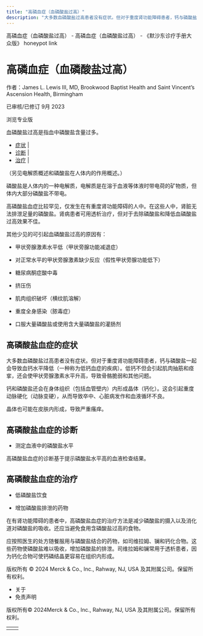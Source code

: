 ```yaml
---
title: "高磷血症（血磷酸盐过高）"
description: "大多数血磷酸盐过高患者没有症状。但对于重度肾功能障碍患者，钙与磷酸盐一起会导致血钙水平降低（一种称为低钙血症的疾病）。低钙不但会引起肌肉抽筋和痉挛，还会使甲状旁腺激素水平升高，导致骨骼脆弱和其他问题。"
---
```


﻿高磷血症（血磷酸盐过高） \- 高磷血症（血磷酸盐过高） \- 《默沙东诊疗手册大众版》 honeypot link

# 高磷血症（血磷酸盐过高）

作者：James L. Lewis III, MD, Brookwood Baptist Health and Saint Vincent’s Ascension
Health, Birmingham

已审核/已修订 9月 2023

浏览专业版

血磷酸盐过高是指血中磷酸盐含量过多。

- [症状](#症状_v28395366_zh) \|
- [诊断](#诊断_v8898057_zh) \|
- [治疗](#治疗_v28395376_zh) \|

（另见电解质概述和磷酸盐在人体内的作用概述。）

磷酸盐是人体内的一种电解质，电解质是在溶于血液等体液时带电荷的矿物质，但体内大部分磷酸盐不带电。

高磷酸盐血症比较罕见，仅发生在有重度肾功能障碍的人中。在这些人中，肾脏无法排泄足量的磷酸盐。肾病患者可用透析治疗，但对于去除磷酸盐和降低血磷酸盐过高效果不佳。

其他少见的可引起血磷酸盐过高的原因有：

- 甲状旁腺激素水平低（甲状旁腺功能减退症）

- 对正常水平的甲状旁腺激素缺少反应（假性甲状旁腺功能低下）

- 糖尿病酮症酸中毒

- 挤压伤

- 肌肉组织破坏（横纹肌溶解）

- 重度全身感染（脓毒症）

- 口服大量磷酸盐或使用含大量磷酸盐的灌肠剂


## 高磷酸盐血症的症状

大多数血磷酸盐过高患者没有症状。但对于重度肾功能障碍患者，钙与磷酸盐一起会导致血钙水平降低（一种称为低钙血症的疾病）。低钙不但会引起肌肉抽筋和痉挛，还会使甲状旁腺激素水平升高，导致骨骼脆弱和其他问题。

钙和磷酸盐还会在身体组织（包括血管壁内）内形成晶体（钙化）。这会引起重度动脉硬化（动脉变硬），从而导致卒中、心脏病发作和血液循环不良。

晶体也可能在皮肤内形成，导致严重瘙痒。

## 高磷酸盐血症的诊断

- 测定血液中的磷酸盐水平


高磷酸盐血症的诊断基于提示磷酸盐水平高的血液检查结果。

## 高磷酸盐血症的治疗

- 低磷酸盐饮食

- 增加磷酸盐排泄的药物


在有肾功能障碍的患者中，高磷酸盐血症的治疗方法是减少磷酸盐的摄入以及消化道对磷酸盐的吸收。还应当避免食用含磷酸盐过高的食物。

应按照医生的处方随餐服用与磷酸盐结合的药物，如司维拉姆、镧和钙化合物。这些药物使磷酸盐难以吸收，增加磷酸盐的排泄。司维拉姆和镧常用于透析患者，因为钙化合物可使钙磷结晶更容易在组织内形成。



版权所有 © 2024
Merck & Co., Inc., Rahway, NJ, USA 及其附属公司。保留所有权利。

- 关于
- 免责声明

版权所有© 2024Merck & Co., Inc., Rahway, NJ, USA 及其附属公司。保留所有权利。

|     |     |
| --- | --- |
|  |  |